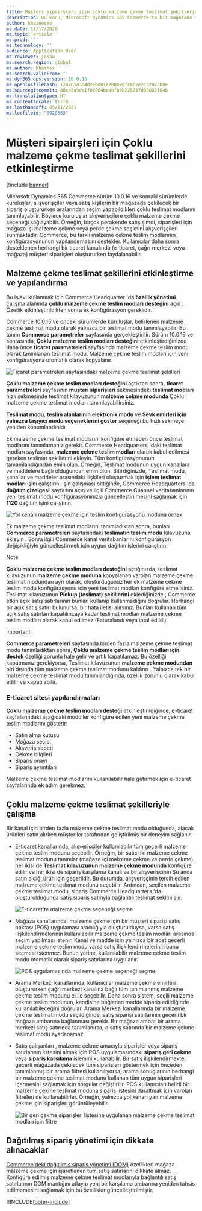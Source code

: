 ```yaml
---
title: Müşteri sipairşleri için Çoklu malzeme çekme teslimat şekillerini etkinleştirme
description: Bu konu, Microsoft Dynamics 365 Commerce'ta bir mağazada malzeme çekme amacıyla müşteri siparişleri oluşturmanıza olanak sağlayan işlevleri açıklamaktadır.
author: hhainesms
ms.date: 11/17/2020
ms.topic: article
ms.prod: ''
ms.technology: ''
audience: Application User
ms.reviewer: josaw
ms.search.region: global
ms.author: hhaines
ms.search.validFrom: ''
ms.dyn365.ops.version: 10.0.16
ms.openlocfilehash: 124765a3d4d2ebd01e200b76fc862e2c37073b8e
ms.sourcegitcommit: 08ce2a9ca1f02064beabfb9b228717d39882164b
ms.translationtype: HT
ms.contentlocale: tr-TR
ms.lasthandoff: 05/11/2021
ms.locfileid: "6020663"
---
```

# <a name="enable-multiple-pickup-delivery-modes-for-customer-orders"></a>Müşteri sipairşleri için Çoklu malzeme çekme teslimat şekillerini etkinleştirme

[!include [banner](includes/banner.md)]


Microsoft Dynamics 365 Commerce sürüm 10.0.16 ve sonraki sürümlerde kuruluşlar, alışverişçiler veya satış kişilerin bir mağazada çekilecek bir sipariş oluştururken aralarından seçim yapabildikleri çoklu teslimat modlarını tanımlayabilir. Böylece kuruluşlar alışverişçilere çoklu malzeme çekme seçeneği sağlayabilir. Örneğin, birçok perakende satış şimdi, siparişleri için mağaza içi malzeme çekme veya perde çekme seçimini alışverişçileri sunmaktadır. Commerce, bu farklı malzeme çekme teslim modlarının konfigürasyonunun yapılandırmasını destekler. Kullanıcılar daha sonra desteklenen herhangi bir ticaret kanalında (e-ticaret, çağrı merkezi veya mağaza) müşteri siparişleri oluştururken faydalanabilir.

## <a name="enable-and-configure-pickup-delivery-modes"></a>Malzeme çekme teslimat şekillerini etkinleştirme ve yapılandırma

Bu işlevi kullanmak için Commerce Headquarter 'da **özellik yönetimi** çalışma alanında **çoklu malzeme çekme teslim modları desteğini** açın . Özellik etkinleştirildikten sonra ek konfigürasyon gereklidir.

Commerce 10.0.15 ve önceki sürümlerde kuruluşlar, belirlenen malzeme çekme teslimat modu olarak yalnızca bir teslimat modu tanımlayabilir. Bu tanım **Commerce parametreler** sayfasında gerçekleştirilir. Sürüm 10.0.16 ve sonrasında, **Çoklu malzeme teslim modları desteğini** etkinleştirdiğinizde daha önce **ticaret parametreleri** sayfasında malzeme çekme teslim modu olarak tanımlanan teslimat modu, Malzeme çekme teslim modları için yeni konfigürasyona otomatik olarak kopyalanır.

![Ticaret parametreleri sayfasındaki malzeme çekme teslimat şekilleri](media/multiplepickupparameter.png)

**Çoklu malzeme çekme teslim modları desteğini** açtıktan sonra, **ticaret parametreleri** sayfasının **müşteri siparişleri** sekmesindeki **teslimat modları** hızlı sekmesinde teslimat kılavuzunun **malzeme çekme modunda** Çoklu malzeme çekme teslimat modları tanımlayabilirsiniz.

**Teslimat modu**, **teslim alanlarının elektronik modu** ve **Sevk emirleri için yalnızca taşıyıcı modu seçeneklerini göster** seçeneği bu hızlı sekmeye yeniden konumlandırıldı.

Ek malzeme çekme teslimat modlarını konfigüre etmeden önce teslimat modlarını tanımlamanız gerekir. Commerce Headquarters 'daki teslimat modları sayfasında, **malzeme çekme teslim modları** olarak kabul edilmesi gereken teslimat şekillerini ekleyin. Tüm konfigürasyonunun tamamlandığından emin olun. Örneğin, Teslimat modunun uygun kanallara ve maddelere bağlı olduğundan emin olun. Bitirdiğinizde, Teslimat modu, kanallar ve maddeler arasındaki ilişkileri oluşturmak için **işlem teslimat modları** işini çalıştırın. İşin çalışması bittiğinde, Commerce Headquarters 'da **dağıtım çizelgesi** sayfasını açın ve ilgili Commerce Channel veritabanlarının yeni teslimat modu konfigürasyonınızla güncelleştirilmesini sağlamak için **1120** dağıtım işini çalıştırın.

![Yol kenarı malzeme çekme için teslim konfigürasyonu moduna örnek](media/pickupmodes.png)

Ek malzeme çekme teslimat modlarını tanımladıktan sonra, bunları **Commerce parametreleri** sayfasındaki **teslimatın teslim modu** kılavuzuna ekleyin . Sonra ilgili Commerce kanal veritabanlarını konfigürasyon değişikliğiyle güncelleştirmek için uygun dağıtım işlerini çalıştırın.

> [!NOTE]
> **Çoklu malzeme çekme teslim modları desteğini** açtığınızda, teslimat kılavuzunun **malzeme çekme moduna** kopyalanan varolan malzeme çekme teslimat modundan ayrı olarak, oluşturduğunuz her ek malzeme çekme teslim modu konfigürasyonu için yeni teslimat modları konfigüre etmelisiniz. Teslimat kılavuzunun **Pickup (teslimat) şekillerini** eklediğinizde , Commerce etkin açık satış satırlarının bunları kullanıp kullanmadığını doğrular. Herhangi bir açık satış satırı bulunursa, bir hata iletisi alırsınız. Bunları kullanan tüm açık satış satırları kapatılıncaya kadar teslimat modları malzeme çekme teslim modları olarak kabul edilmez (Faturalandı veya iptal edildi).

> [!IMPORTANT]
> **Commerce parametreleri** sayfasında birden fazla malzeme çekme teslimat modu tanımladıktan sonra, **Çoklu malzeme çekme teslim modları için destek** özelliği zorunlu hale gelir ve artık kapatılamaz. Bu özelliği kapatmanız gerekiyorsa, Teslimat kılavuzunun **malzeme çekme modundan** biri dışında tüm malzeme çekme teslimat modunu kaldırın . Yalnızca tek bir malzeme çekme teslimat modu tanımlandığında, özellik zorunlu olarak kabul edilir ve kapatılabilir.

### <a name="e-commerce-site-configurations"></a>E-ticaret sitesi yapılandırmaları

**Çoklu malzeme çekme teslim modları desteği** etkinleştirildiğinde, e-ticaret sayfalarındaki aşağıdaki modüller konfigüre edilen yeni malzeme çekme teslim modlarını gösterir:

- Satın alma kutusu
- Mağaza seçici
- Alışveriş sepeti
- Çekme bilgileri
- Sipariş onayı
- Sipariş ayrıntıları

Malzeme çekme teslimat modlarını kullanılabilir hale getirmek için e-ticaret sayfalarında ek adım gerekmez.

## <a name="work-with-multiple-pickup-delivery-modes"></a>Çoklu malzeme çekme teslimat şekilleriyle çalışma

Bir kanal için birden fazla malzeme çekme teslimat modu olduğunda, alacak ürünleri satın alırken müşteriler tarafından geliştirilmiş bir deneyim sağlanır. 

- E-ticaret kanallarında, alışverişçiler kullanılabilir tüm geçerli malzeme çekme teslim modunu seçebilir. Örneğin, bir satıcı iki malzeme çekme teslimat modunu tanımlar (mağaza içi malzeme çekme ve perde çekme), her ikisi de **Teslimat kılavuzunun malzeme çekme modunda** konfigüre edilir ve her ikisi de sipariş karşılama kanalı ve bir alışverişçinin Şu anda satın aldığı ürün için geçerlidir. Bu durumda, alışverişçinin tercih edilen malzeme çekme teslimat modunu seçebilir. Ardından, seçilen malzeme çekme teslimat modu, sipariş Commerce Headquarters 'da oluşturulduğunda satış sipariş satırıyla bağlantılı teslimat şeklini alır.

    ![E-ticaret'te malzeme çekme seçeneği seçme](media/pickupecommerce.png)

- Mağaza kanallarında, malzeme çekme için bir müşteri siparişi satış noktası (POS) uygulaması aracılığıyla oluşturulduysa, varsa satış ilişkilendirmelerinin kullanılabilir malzeme çekme teslim modları arasında seçim yapılması istenir. Kanal ve madde için yalnızca bir adet geçerli malzeme çekme teslim modu varsa satış ilişkilendirmelerinin bunu seçmesi istenmez. Bunun yerine, kullanılabilir malzeme çekme teslim modu otomatik olarak sipariş satırlarına uygulanır.

    ![POS uygulamasında malzeme çekme seçeneği seçme](media/pickuppos.png)

- Arama Merkezi kanallarında, kullanıcılar malzeme çekme emirleri oluştururken çağrı merkezi kanalına bağlı tüm tanımlanmış malzeme çekme teslim modunu el ile seçebilir. Daha sonra sistem, seçili malzeme çekme teslim modunun, kendisine bağlanan madde sipariş edildiğinde kullanılabileceğini doğrular. Arama Merkezi kanallarında bir malzeme çekme teslimat modu seçildiğinde, satış siparişi satırlarının geçerli bir mağaza ambarına bağlanması gerekir. Bir mağaza ambar bir arama merkezi satış satırında tanımlanırsa, o satış satırında bir malzeme çekme teslimat modu ayarlanamaz.
- Satış çalışanları , malzeme çekme amacıyla siparişler veya sipariş satırlarının listesini almak için POS uygulamasındaki **sipariş geri çekme** veya **sipariş karşılama** işlemini kullanabilir. Bir satış ilişkilendirmekte, geçerli mağazada çekilecek tüm siparişleri göstermek için önceden tanımlanmış bir arama filtresi kullanılıyorsa, arama sonuçlarının herhangi bir malzeme çekme teslimat modunu kullanan tüm uygun siparişleri içermesini sağlamak için sorgular değiştirilir. POS kullanıcıları belirli bir malzeme çekme teslimat moduna sipariş listesini daraltmak için varolan filtreleri de kullanabilirler. Örneğin, yalnızca yol kenarı yan malzeme çekme için siparişleri görüntüleyebilir.

    ![Bir geri çekme siparişleri listesine uygulanan malzeme çekme teslimat modları için filtre](media/pickuprecallorder.png)

## <a name="considerations-for-distributed-order-management"></a>Dağıtılmış sipariş yönetimi için dikkate alınacaklar

[Commerce'deki dağıtılmış sipariş yönetimi (DOM)](./dom.md) özellikleri mağaza malzeme çekme için işaretlenen tüm satış satırlarını dikkate almaz. Konfigüre edilmiş malzeme çekme teslimat modlarıyla bağlantılı satış satırlarının DOM mantığını atlayıp yeni bir karşılama ambarına yeniden tahsis edilmemesini sağlamak için bu özellikler güncelleştirilmiştir.


[!INCLUDE[footer-include](../includes/footer-banner.md)]